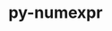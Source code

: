---
title: "py-numexpr"
layout: cache
categories: [package, develop-2025-01-12]
meta: {"versions": ["2.9.0"], "compilers": ["gcc@=11.1.0", "gcc@=11.4.0", "gcc@=13.2.0", "gcc@=7.5.0", "gcc@=9.4.0", "oneapi@=2024.2.1"], "oss": ["ubuntu18.04", "ubuntu20.04", "ubuntu22.04", "ubuntu24.04"], "platforms": ["linux"], "targets": ["aarch64", "neoverse_v2", "ppc64le", "x86_64_v3"], "stacks": ["data-vis-sdk", "e4s", "e4s-neoverse-v2", "e4s-oneapi", "e4s-power", "e4s-rocm-external", "ml-linux-aarch64-cpu", "ml-linux-aarch64-cuda", "ml-linux-x86_64-cpu", "ml-linux-x86_64-cuda", "radiuss", "root"], "num_specs": 16, "num_specs_by_stack": {"root": 16, "radiuss": 1, "e4s-power": 3, "data-vis-sdk": 1, "e4s-neoverse-v2": 1, "e4s": 4, "e4s-rocm-external": 1, "e4s-oneapi": 4, "ml-linux-aarch64-cuda": 1, "ml-linux-aarch64-cpu": 1, "ml-linux-x86_64-cuda": 1, "ml-linux-x86_64-cpu": 1}}
spec_details: [{"hash": "mfzqocr6gafli7lg6afavbrvym3g5uxx", "compiler": "gcc@=7.5.0", "versions": ["2.9.0"], "os": "ubuntu18.04", "platform": "linux", "target": "x86_64_v3", "variants": ["build_system=python_pip"], "stacks": ["root", "radiuss"], "size": "-", "tarball": "https://binaries.spack.io/develop-2025-01-12/build_cache/linux-ubuntu18.04-x86_64_v3/gcc-7.5.0/py-numexpr-2.9.0/linux-ubuntu18.04-x86_64_v3-gcc-7.5.0-py-numexpr-2.9.0-mfzqocr6gafli7lg6afavbrvym3g5uxx.spack"}, {"hash": "oyhd7epr7bxxurlpp2u5fjfuvbtaaeq7", "compiler": "gcc@=9.4.0", "versions": ["2.9.0"], "os": "ubuntu20.04", "platform": "linux", "target": "ppc64le", "variants": ["build_system=python_pip"], "stacks": ["root", "e4s-power"], "size": "-", "tarball": "https://binaries.spack.io/develop-2025-01-12/build_cache/linux-ubuntu20.04-ppc64le/gcc-9.4.0/py-numexpr-2.9.0/linux-ubuntu20.04-ppc64le-gcc-9.4.0-py-numexpr-2.9.0-oyhd7epr7bxxurlpp2u5fjfuvbtaaeq7.spack"}, {"hash": "6d2jypsa5br2kr7gv4esc5xomtbz3khi", "compiler": "gcc@=9.4.0", "versions": ["2.9.0"], "os": "ubuntu20.04", "platform": "linux", "target": "ppc64le", "variants": ["build_system=python_pip"], "stacks": ["root", "e4s-power"], "size": "-", "tarball": "https://binaries.spack.io/develop-2025-01-12/build_cache/linux-ubuntu20.04-ppc64le/gcc-9.4.0/py-numexpr-2.9.0/linux-ubuntu20.04-ppc64le-gcc-9.4.0-py-numexpr-2.9.0-6d2jypsa5br2kr7gv4esc5xomtbz3khi.spack"}, {"hash": "ugkad4zdxlwf32vy3q2kczhma2za2kft", "compiler": "gcc@=9.4.0", "versions": ["2.9.0"], "os": "ubuntu20.04", "platform": "linux", "target": "ppc64le", "variants": ["build_system=python_pip"], "stacks": ["root", "e4s-power"], "size": "-", "tarball": "https://binaries.spack.io/develop-2025-01-12/build_cache/linux-ubuntu20.04-ppc64le/gcc-9.4.0/py-numexpr-2.9.0/linux-ubuntu20.04-ppc64le-gcc-9.4.0-py-numexpr-2.9.0-ugkad4zdxlwf32vy3q2kczhma2za2kft.spack"}, {"hash": "abskoz25ja2k34equqcmxqtjawdg2tzb", "compiler": "gcc@=11.1.0", "versions": ["2.9.0"], "os": "ubuntu20.04", "platform": "linux", "target": "x86_64_v3", "variants": ["build_system=python_pip"], "stacks": ["root", "data-vis-sdk"], "size": "-", "tarball": "https://binaries.spack.io/develop-2025-01-12/build_cache/linux-ubuntu20.04-x86_64_v3/gcc-11.1.0/py-numexpr-2.9.0/linux-ubuntu20.04-x86_64_v3-gcc-11.1.0-py-numexpr-2.9.0-abskoz25ja2k34equqcmxqtjawdg2tzb.spack"}, {"hash": "tmwppogiecxfibxdlwhihkdimvky63y3", "compiler": "gcc@=11.4.0", "versions": ["2.9.0"], "os": "ubuntu22.04", "platform": "linux", "target": "neoverse_v2", "variants": ["build_system=python_pip"], "stacks": ["root", "e4s-neoverse-v2"], "size": "-", "tarball": "https://binaries.spack.io/develop-2025-01-12/build_cache/linux-ubuntu22.04-neoverse_v2/gcc-11.4.0/py-numexpr-2.9.0/linux-ubuntu22.04-neoverse_v2-gcc-11.4.0-py-numexpr-2.9.0-tmwppogiecxfibxdlwhihkdimvky63y3.spack"}, {"hash": "6342epy4wrxtngmhbgs54rbi4zmeu5dx", "compiler": "gcc@=11.4.0", "versions": ["2.9.0"], "os": "ubuntu22.04", "platform": "linux", "target": "x86_64_v3", "variants": ["build_system=python_pip"], "stacks": ["root", "e4s", "e4s-rocm-external"], "size": "-", "tarball": "https://binaries.spack.io/develop-2025-01-12/build_cache/linux-ubuntu22.04-x86_64_v3/gcc-11.4.0/py-numexpr-2.9.0/linux-ubuntu22.04-x86_64_v3-gcc-11.4.0-py-numexpr-2.9.0-6342epy4wrxtngmhbgs54rbi4zmeu5dx.spack"}, {"hash": "awyamb2rlrwumi3c2sglfq4r2jmbddme", "compiler": "gcc@=11.4.0", "versions": ["2.9.0"], "os": "ubuntu22.04", "platform": "linux", "target": "x86_64_v3", "variants": ["build_system=python_pip"], "stacks": ["root", "e4s"], "size": "-", "tarball": "https://binaries.spack.io/develop-2025-01-12/build_cache/linux-ubuntu22.04-x86_64_v3/gcc-11.4.0/py-numexpr-2.9.0/linux-ubuntu22.04-x86_64_v3-gcc-11.4.0-py-numexpr-2.9.0-awyamb2rlrwumi3c2sglfq4r2jmbddme.spack"}, {"hash": "gcfamgdvmnugi6cktmg6iztvt4zqjibg", "compiler": "gcc@=11.4.0", "versions": ["2.9.0"], "os": "ubuntu22.04", "platform": "linux", "target": "x86_64_v3", "variants": ["build_system=python_pip"], "stacks": ["root", "e4s"], "size": "-", "tarball": "https://binaries.spack.io/develop-2025-01-12/build_cache/linux-ubuntu22.04-x86_64_v3/gcc-11.4.0/py-numexpr-2.9.0/linux-ubuntu22.04-x86_64_v3-gcc-11.4.0-py-numexpr-2.9.0-gcfamgdvmnugi6cktmg6iztvt4zqjibg.spack"}, {"hash": "3h76arohgodv73deotjlisme3oprici2", "compiler": "gcc@=11.4.0", "versions": ["2.9.0"], "os": "ubuntu22.04", "platform": "linux", "target": "x86_64_v3", "variants": ["build_system=python_pip"], "stacks": ["root", "e4s"], "size": "-", "tarball": "https://binaries.spack.io/develop-2025-01-12/build_cache/linux-ubuntu22.04-x86_64_v3/gcc-11.4.0/py-numexpr-2.9.0/linux-ubuntu22.04-x86_64_v3-gcc-11.4.0-py-numexpr-2.9.0-3h76arohgodv73deotjlisme3oprici2.spack"}, {"hash": "i5scoxanlojqiahmzczqsjc4abcckwry", "compiler": "oneapi@=2024.2.1", "versions": ["2.9.0"], "os": "ubuntu22.04", "platform": "linux", "target": "x86_64_v3", "variants": ["build_system=python_pip"], "stacks": ["root", "e4s-oneapi"], "size": "-", "tarball": "https://binaries.spack.io/develop-2025-01-12/build_cache/linux-ubuntu22.04-x86_64_v3/oneapi-2024.2.1/py-numexpr-2.9.0/linux-ubuntu22.04-x86_64_v3-oneapi-2024.2.1-py-numexpr-2.9.0-i5scoxanlojqiahmzczqsjc4abcckwry.spack"}, {"hash": "bgsseiuaw4nom5av2exh67dg5vx4rwfs", "compiler": "oneapi@=2024.2.1", "versions": ["2.9.0"], "os": "ubuntu22.04", "platform": "linux", "target": "x86_64_v3", "variants": ["build_system=python_pip"], "stacks": ["root", "e4s-oneapi"], "size": "-", "tarball": "https://binaries.spack.io/develop-2025-01-12/build_cache/linux-ubuntu22.04-x86_64_v3/oneapi-2024.2.1/py-numexpr-2.9.0/linux-ubuntu22.04-x86_64_v3-oneapi-2024.2.1-py-numexpr-2.9.0-bgsseiuaw4nom5av2exh67dg5vx4rwfs.spack"}, {"hash": "h4nck5p5tvl5ewvyio4a67iwbvotx2mx", "compiler": "oneapi@=2024.2.1", "versions": ["2.9.0"], "os": "ubuntu22.04", "platform": "linux", "target": "x86_64_v3", "variants": ["build_system=python_pip"], "stacks": ["root", "e4s-oneapi"], "size": "-", "tarball": "https://binaries.spack.io/develop-2025-01-12/build_cache/linux-ubuntu22.04-x86_64_v3/oneapi-2024.2.1/py-numexpr-2.9.0/linux-ubuntu22.04-x86_64_v3-oneapi-2024.2.1-py-numexpr-2.9.0-h4nck5p5tvl5ewvyio4a67iwbvotx2mx.spack"}, {"hash": "ck66wyx6hpko3hrciqnxrxa6j5wtb7pn", "compiler": "oneapi@=2024.2.1", "versions": ["2.9.0"], "os": "ubuntu22.04", "platform": "linux", "target": "x86_64_v3", "variants": ["build_system=python_pip"], "stacks": ["root", "e4s-oneapi"], "size": "-", "tarball": "https://binaries.spack.io/develop-2025-01-12/build_cache/linux-ubuntu22.04-x86_64_v3/oneapi-2024.2.1/py-numexpr-2.9.0/linux-ubuntu22.04-x86_64_v3-oneapi-2024.2.1-py-numexpr-2.9.0-ck66wyx6hpko3hrciqnxrxa6j5wtb7pn.spack"}, {"hash": "sf2rzcfb66jq7ijpgdsvcxtga2yt34rq", "compiler": "gcc@=13.2.0", "versions": ["2.9.0"], "os": "ubuntu24.04", "platform": "linux", "target": "aarch64", "variants": ["build_system=python_pip"], "stacks": ["root", "ml-linux-aarch64-cuda", "ml-linux-aarch64-cpu"], "size": "-", "tarball": "https://binaries.spack.io/develop-2025-01-12/build_cache/linux-ubuntu24.04-aarch64/gcc-13.2.0/py-numexpr-2.9.0/linux-ubuntu24.04-aarch64-gcc-13.2.0-py-numexpr-2.9.0-sf2rzcfb66jq7ijpgdsvcxtga2yt34rq.spack"}, {"hash": "u2th5estereinmcxtex4b76fcobbbov3", "compiler": "gcc@=13.2.0", "versions": ["2.9.0"], "os": "ubuntu24.04", "platform": "linux", "target": "x86_64_v3", "variants": ["build_system=python_pip"], "stacks": ["root", "ml-linux-x86_64-cuda", "ml-linux-x86_64-cpu"], "size": "-", "tarball": "https://binaries.spack.io/develop-2025-01-12/build_cache/linux-ubuntu24.04-x86_64_v3/gcc-13.2.0/py-numexpr-2.9.0/linux-ubuntu24.04-x86_64_v3-gcc-13.2.0-py-numexpr-2.9.0-u2th5estereinmcxtex4b76fcobbbov3.spack"}]
---
